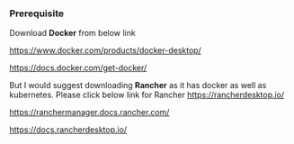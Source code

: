 ### Prerequisite

Download **Docker** from below link

https://www.docker.com/products/docker-desktop/

https://docs.docker.com/get-docker/

But I would suggest downloading **Rancher** as it has docker as well as kubernetes. Please click below link for Rancher
https://rancherdesktop.io/

https://ranchermanager.docs.rancher.com/

https://docs.rancherdesktop.io/
